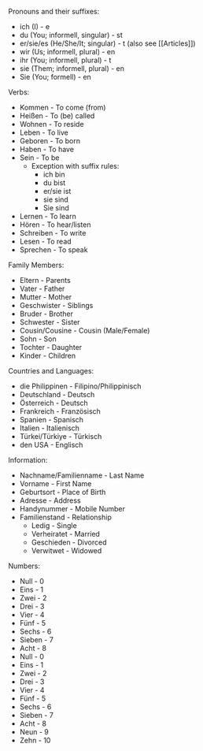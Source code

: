 Pronouns and their suffixes:
- ich (I) - e
- du (You; informell, singular) - st
- er/sie/es (He/She/It; singular) - t (also see [[Articles]])
- wir (Us; informell, plural) - en
- ihr (You; informell, plural) - t
- sie (Them; informell, plural) - en
- Sie (You; formell) - en

Verbs:
- Kommen - To come (from)
- Heißen - To (be) called
- Wohnen - To reside
- Leben - To live
- Geboren - To born
- Haben - To have
- Sein - To be
	- Exception with suffix rules:
		- ich bin
		- du bist
		- er/sie ist
		- sie sind
		- Sie sind
- Lernen - To learn
- Hören - To hear/listen
- Schreiben - To write
- Lesen - To read
- Sprechen - To speak

Family Members:
- Eltern - Parents
- Vater - Father
- Mutter - Mother
- Geschwister - Siblings
- Bruder - Brother
- Schwester - Sister
- Cousin/Cousine - Cousin (Male/Female)
- Sohn - Son
- Tochter - Daughter
- Kinder - Children

Countries and Languages:
- die Philippinen - Filipino/Philippinisch
- Deutschland - Deutsch
- Österreich - Deutsch
- Frankreich - Französisch
- Spanien - Spanisch
- Italien - Italienisch
- Türkei/Türkiye - Türkisch
- den USA - Englisch

Information:
- Nachname/Familienname - Last Name
- Vorname - First Name
- Geburtsort - Place of Birth
- Adresse - Address
- Handynummer - Mobile Number
- Familienstand - Relationship
	- Ledig - Single
	- Verheiratet - Married
	- Geschieden - Divorced
	- Verwitwet - Widowed

Numbers:
- Null - 0
- Eins - 1
- Zwei - 2
- Drei - 3
- Vier - 4
- Fünf - 5
- Sechs - 6
- Sieben - 7
- Acht - 8
- Null - 0
- Eins - 1
- Zwei - 2
- Drei - 3
- Vier - 4
- Fünf - 5
- Sechs - 6
- Sieben - 7
- Acht - 8
- Neun - 9
- Zehn - 10